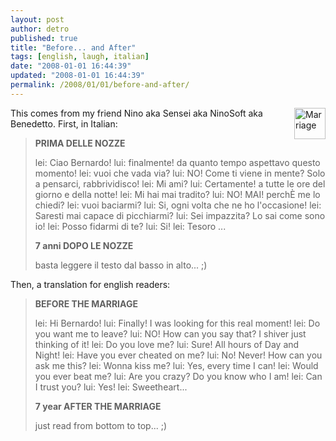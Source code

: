 ```yaml
---
layout: post
author: detro
published: true
title: "Before... and After"
tags: [english, laugh, italian]
date: "2008-01-01 16:44:39"
updated: "2008-01-01 16:44:39"
permalink: /2008/01/01/before-and-after/
---
```


<img src="http://www.grandhotel.cesenatico.fo.it/gallery/matrimonio1a.jpg" alt="Marriage" width="50" align="right" />
This comes from my friend Nino aka Sensei aka NinoSoft aka Benedetto. First, in Italian:
<blockquote>
<strong>PRIMA DELLE NOZZE</strong>

lei: Ciao Bernardo! 
lui: finalmente! da quanto tempo aspettavo questo momento! 
lei: vuoi che vada via? 
lui: NO! Come ti viene in mente? Solo a pensarci, rabbrividisco! 
lei: Mi ami? 
lui: Certamente! a tutte le ore del giorno e della notte! 
lei: Mi hai mai tradito? 
lui: NO! MAI! perchÈ me lo chiedi? 
lei: vuoi baciarmi? 
lui: Si, ogni volta che ne ho l'occasione! 
lei: Saresti mai capace di picchiarmi? 
lui: Sei impazzita? Lo sai come sono io! 
lei: Posso fidarmi di te? 
lui: Si! 
lei: Tesoro ...

<strong>7 anni DOPO LE NOZZE</strong>

basta leggere il testo dal basso in alto... ;)
</blockquote>

Then, a translation for english readers:
<blockquote>
<strong>BEFORE THE MARRIAGE</strong>

lei: Hi Bernardo! 
lui: Finally! I was looking for this real moment!
lei: Do you want me to leave?
lui: NO! How can you say that? I shiver just thinking of it!
lei: Do you love me?
lui: Sure! All hours of Day and Night!
lei: Have you ever cheated on me?
lui: No! Never! How can you ask me this?
lei: Wonna kiss me?
lui: Yes, every time I can!
lei: Would you ever beat me?
lui: Are you crazy? Do you know who I am!
lei: Can I trust you?
lui: Yes!
lei: Sweetheart...

<strong>7 year AFTER THE MARRIAGE</strong>

just read from bottom to top... ;)
</blockquote>
